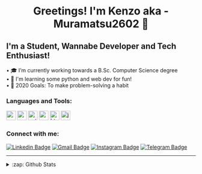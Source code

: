 <h1 align="center"> Greetings! I'm Kenzo aka - Muramatsu2602 👋</h1>
<h2 align="left"> I'm a Student, Wannabe Developer and Tech Enthusiast!</h2>

•  🎓 I’m currently working towards a B.Sc. Computer Science degree <br>
•  🌱 I'm learning some python and web dev for fun! <br>
•  🥅 2020 Goals: To make problem-solving a habit

### Languages and Tools:

<p align="left">
<img src="https://devicons.github.io/devicon/devicon.git/icons/csharp/csharp-original.svg" alt="csharp" width="25" height="25"/>
<img src="https://devicons.github.io/devicon/devicon.git/icons/c/c-original.svg" alt="c" width="25" height="25"/>
<img src="https://devicons.github.io/devicon/devicon.git/icons/python/python-original.svg" alt="python" width="25" height="25"/>

<img src="https://devicons.github.io/devicon/devicon.git/icons/css3/css3-original-wordmark.svg" alt="css3"  width="25" height="25"/>
<img src="https://devicons.github.io/devicon/devicon.git/icons/html5/html5-original-wordmark.svg" alt="html5"  width="25" height="25"/>
<img src="https://devicons.github.io/devicon/devicon.git/icons/javascript/javascript-original.svg" alt="javascript" width="25" height="25"/>
</p>


### Connect with me:

<p align="center">
 
[![Linkedin Badge](https://img.shields.io/badge/-LinkedIn-blue?style=flat-square&logo=Linkedin&logoColor=white&link=https://www.linkedin.com/in/pedro-kenzo-m-5345281a7/)](https://www.linkedin.com/in/pedro-kenzo-m-5345281a7/)
[![Gmail Badge](https://img.shields.io/badge/-Gmail-c14438?style=flat-square&logo=Gmail&logoColor=white&link=mailto:pedromuramatsuc@gmail.com)](mailto:pedromuramatsuc@gmail.com)
[![Instagram Badge](https://img.shields.io/badge/-Instagram-C13584?style=flat-square&labelColor=C13584&logo=instagram&logoColor=white&link=https://www.instagram.com/kenzo_muramatsu/)](https://www.instagram.com/kenzo_muramatsu/)
[![Telegram Badge](https://img.shields.io/badge/-Telegram-1ca0f1?style=flat-square&labelColor=1ca0f1&logo=telegram&logoColor=white&link=https://t.me/caioagiani/)](https://t.me/kenzo_2602/)

</p>

 <hr>
 <details>
  <summary>:zap: Github Stats</summary>
   <img align="right" src="https://komarev.com/ghpvc/?username=muramatsu2602" alt="muramatsu2602" />
   <img align="left" alt="Muramatsu2602's Github Stats" src="https://github-readme-stats.vercel.app/api?username=Muramatsu2602&show_icons=true&hide_border=true/>
</details>

